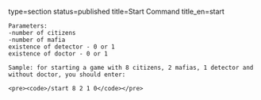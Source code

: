 type=section
status=published
title=Start Command
title_en=start
~~~~~~
Parameters:
-number of citizens
-number of mafia
existence of detector - 0 or 1
existence of doctor - 0 or 1

Sample: for starting a game with 8 citizens, 2 mafias, 1 detector and without doctor, you should enter:

<pre><code>/start 8 2 1 0</code></pre>